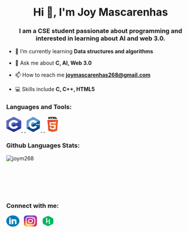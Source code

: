 <h1 align="center">Hi 👋, I'm Joy Mascarenhas</h1>

<h3 align="center">I am a CSE student passionate about programming and interested in learning about AI and web 3.0.</h3>

- 🌱 I’m currently learning **Data structures and algorithms**

- 💬 Ask me about **C, AI, Web 3.0**

- 📫 How to reach me **joymascarenhas268@gmail.com**

- 💻 Skills include **C, C++, HTML5**

<h3 align="left">Languages and Tools:</h3>
<p align="left"> 
<a href="https://www.cprogramming.com/" target="_blank" rel="noreferrer"> <img src="https://github.com/JoyM268/JoyM268/blob/main/Icons/C.png" alt="c" width="40" height="40"/> </a> 
&nbsp;<a href="https://isocpp.org/" target="_blank" rel="noreferrer"> <img src="https://github.com/JoyM268/JoyM268/blob/main/Icons/CPP.png" alt="cplusplus" width="40" height="40"/> </a> 
&nbsp;<a href="https://developer.mozilla.org/en-US/docs/Web/HTML" target="_blank" rel="noreferrer"> <img src="https://github.com/JoyM268/JoyM268/blob/main/Icons/HTML.png" alt="html5" width="40" height="40"/> </a>
</p>

<h3 align="left">Github Languages Stats:</h3>
<p>
<img align="left" src="https://github-readme-stats.vercel.app/api/top-langs?username=joym268&show_icons=true&locale=en&layout=compact" alt="joym268" />
</p>
<br>
<br> 
<br>
<br>
<br>
<br>
<h3 align="left">Connect with me:</h3>
<p>
<a href="https://linkedin.com/in/joy-mascarenhas-378038258"><img align="center"     src="https://github.com/JoyM268/JoyM268/blob/main/Icons/LinkedIn.png" alt="joy-   mascarenhas-378038258" height="30" width="35" /></a>
&nbsp;&nbsp;<a href="https://instagram.com/joym.7489" target="blank"><img align="center" src="https://github.com/JoyM268/JoyM268/blob/main/Icons/Instagram.png" alt="b" height="30" width="35" /></a>
&nbsp;&nbsp;<a href="https://www.hackerrank.com/joym268" target="blank"><img align="center" src="https://github.com/JoyM268/JoyM268/blob/main/Icons/HackerRank.png" alt="joym268" height="30" width="35" /></a>
</p>
